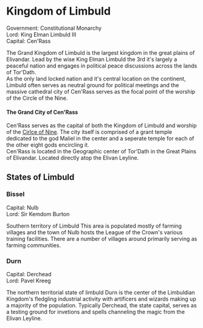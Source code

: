 # Kingdom of Limbuld
Government: Constitutional Monarchy  
Lord: King Elman Limbuld III  
Capital: Cen'Rass

The Grand Kingdom of Limbuld is the largest kingdom in the great plains of Elivandar. Lead by the wise King Elman Limbuld the 3rd it's largely a peaceful nation and engages in political peace discussions across the lands of Tor'Dath.  
As the only land locked nation and it's central location on the continent, Limbuld often serves as neutral ground for political meetings and the massive cathedral city of Cen'Rass serves as the focal point of the worship of the Circle of the Nine.  

#### The Grand City of Cen'Rass
Cen'Rass serves as the capital of both the Kingdom of Limbuld and worship of the [Cirlce of Nine](/../master/Religion/Cirlce-of-Nine/readme.md). The city itself is comprised of a grant temple dedicated to the god Maliel in the center and a seperate temple for each of the other eight gods encircling it.  
Cen'Rass is located in the Geographic center of Tor'Dath in the Great Plains of Elivandar. Located directly atop the Elivan Leyline.  

## States of Limbuld

### Bissel
Capital: Nulb  
Lord: Sir Kemdom Burton  

Southern territory of Limbuld This area is populated mostly of farming villages and the town of Nulb hosts the League of the Crown's various training facilities. There are a number of villages around primarily serving as farming communities.

### Durn
Capital: Derchead  
Lord: Pavel Kreeg  

The northern territorial state of limbuld Durn is the center of the Limbuldian Kingdom's fledgling industrial activity with artificers and wizards making up a majority of the population. Typically Derchead, the state capital, serves as a testing ground for invetions and spells channeling the magic from the Elivan Leyline.  
